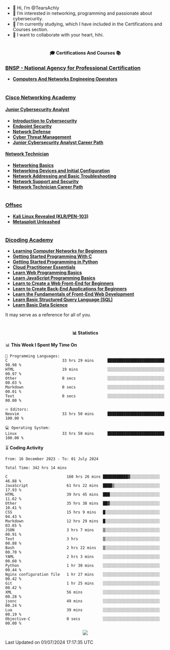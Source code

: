 - 👋 Hi, I’m @TearsAchly
- 👀 I’m interested in networking, programming and passionate about cybersecurity.
- 🌱 I'm currently studying, which I have included in the Certifications and Courses section.
- 💞️ I want to collaborate with your heart, hihi.

<!-- 
- 📫 How to reach me ...
- 😄 Pronouns: ...
- ⚡ Fun fact: ...

TearsAchly/TearsAchly is a ✨ special ✨ repository because its `README.md` (this file) appears on your GitHub profile.
You can click the Preview link to take a look at your changes.
--->
# 
**<p align=center> 🎓 Certifications And Courses 📚 <br>**

###  [**BNSP - National Agency for Professional Certification**](https://bnsp.go.id/)
- **[Computers And Networks Engineeing Operators](https://bnsp.go.id/detaillsp.php?id=4200)**

#

###  [**Cisco Networking Academy**](https://www.netacad.com/)

#### [**Junior Cybersecurity Analyst**](https://skillsforall.com/career-path/cybersecurity?courseLang=en-US)  
- **[Introduction to Cybersecurity](https://www.credly.com/badges/94171e76-1e0c-400a-a3b7-bfcbf4c98a1e/public_url)**
- **[Endpoint Security](https://www.credly.com/badges/f5fa929c-3795-40e2-b820-01e5cac0ee24/public_url)**
- **[Network Defense](https://www.credly.com/badges/dfb3eebc-5334-4037-9ffe-b7ee2e25e771/public_url)**
- **[Cyber Threat Management](https://www.credly.com/badges/89267109-bb51-4f8b-9d01-3b528526eb7d/public_url)**  
- **[Junior Cybersecurity Analyst Career Path](https://www.credly.com/badges/ffea73be-e213-4b3d-b793-2c80d932f646/public_url)** 

#### [**Network Technician**](https://skillsforall.com/career-path/network-technician?courseLang=en-US)
- **[Networking Basics](https://www.credly.com/badges/6d36be8a-33fc-461c-8931-559a530cffbf/public_url)**
- **[Networking Devices and Initial Configuration](https://www.credly.com/badges/718d997c-99cd-44d5-998b-21450d2f84a0/public_url)**
- **[Network Addressing and Basic Troubleshooting](https://www.credly.com/badges/32883cea-fa42-42ab-bb18-37df910a580e/public_url)**
- **[Network Support and Security](https://www.credly.com/badges/0819ec9b-a8eb-4045-96e1-19f94e8a21a9/public_url)**
- **[Network Technician Career Path](https://www.credly.com/badges/62efc8ce-39b8-4c74-98bd-7bd33436798c/public_url)**

#
###  **[Offsec](https://www.offsec.com/)**

- **[Kali Linux Revealed (KLR/PEN-103)](https://portal.offsec.com/courses/pen-103-16306/learning/modules)**
- **[Metasploit Unleashed](https://www.offsec.com/metasploit-unleashed/)**

# 
###  **[Dicoding Academy](https://dicoding.com)**
- **[Learning Computer Networks for Beginners](https://www.dicoding.com/certificates/4EXG460L1PRL)**
- **[Getting Started Programming With C](https://www.dicoding.com/certificates/81P2VKVQOPOY)**
- **[Getting Started Programming in Python](https://www.dicoding.com/certificates/0LZ0QQNKQZ65)**
-  **[Cloud Practitioner Essentials](https://www.dicoding.com/certificates/53XEOK8YYZRN)**
- **[Learn Web Programming Basics](https://www.dicoding.com/certificates/QLZ9RK4O9P5D)**
- **[Learn JavaScript Programming Basics](https://www.dicoding.com/certificates/QLZ976MO2P5D)**
- **[Learn to Create a Web Front-End for Beginners](https://www.dicoding.com/certificates/MRZMLQ2MRXYQ)**
- **[Learn to Create Back-End Applications for Beginners](https://www.dicoding.com/certificates/07Z600YGWZQR)**
- **[Learn the Fundamentals of Front-End Web Development](https://www.dicoding.com/certificates/MRZM8NE0NZYQ)**
- **[Learn Basic Structured Query Language (SQL) ](https://www.dicoding.com/certificates/0LZ0QQ1MRZ65)**
- **[Learn Basic Data Science](https://www.dicoding.com/certificates/53XE44WGYZRN)**

 It may serve as a reference for all of you. 
#

**<p align=center>📊 Statistics <p/>**

<!--START_SECTION:week-->
📊 **This Week I Spent My Time On** 

```text
💬 Programming Languages: 
C                        33 hrs 29 mins      █████████████████████████   98.98 % 
HTML                     19 mins             ░░░░░░░░░░░░░░░░░░░░░░░░░   00.97 % 
Other                    0 secs              ░░░░░░░░░░░░░░░░░░░░░░░░░   00.03 % 
Markdown                 0 secs              ░░░░░░░░░░░░░░░░░░░░░░░░░   00.01 % 
Text                     0 secs              ░░░░░░░░░░░░░░░░░░░░░░░░░   00.00 % 

🔥 Editors: 
Neovim                   33 hrs 50 mins      █████████████████████████   100.00 % 

💻 Operating System: 
Linux                    33 hrs 50 mins      █████████████████████████   100.00 % 
```


<!--END_SECTION:week-->

⏳ **Coding Activity**

<!--START_SECTION:alltime-->

```text
From: 16 December 2023 - To: 01 July 2024

Total Time: 342 hrs 14 mins

C                          160 hrs 26 mins ███████████▓░░░░░░░░░░░░░   46.88 %
JavaScript                 61 hrs 22 mins  ████▒░░░░░░░░░░░░░░░░░░░░   17.93 %
HTML                       39 hrs 45 mins  ███░░░░░░░░░░░░░░░░░░░░░░   11.62 %
Other                      35 hrs 38 mins  ██▓░░░░░░░░░░░░░░░░░░░░░░   10.41 %
CSS                        15 hrs 9 mins   █░░░░░░░░░░░░░░░░░░░░░░░░   04.43 %
Markdown                   12 hrs 29 mins  █░░░░░░░░░░░░░░░░░░░░░░░░   03.65 %
JSON                       3 hrs 7 mins    ▒░░░░░░░░░░░░░░░░░░░░░░░░   00.91 %
Text                       3 hrs           ▒░░░░░░░░░░░░░░░░░░░░░░░░   00.88 %
Bash                       2 hrs 22 mins   ▒░░░░░░░░░░░░░░░░░░░░░░░░   00.70 %
YAML                       2 hrs 3 mins    ░░░░░░░░░░░░░░░░░░░░░░░░░   00.60 %
Python                     1 hr 30 mins    ░░░░░░░░░░░░░░░░░░░░░░░░░   00.44 %
Nginx configuration file   1 hr 27 mins    ░░░░░░░░░░░░░░░░░░░░░░░░░   00.42 %
Git                        1 hr 25 mins    ░░░░░░░░░░░░░░░░░░░░░░░░░   00.42 %
XML                        56 mins         ░░░░░░░░░░░░░░░░░░░░░░░░░   00.28 %
jsonc                      49 mins         ░░░░░░░░░░░░░░░░░░░░░░░░░   00.24 %
Lua                        39 mins         ░░░░░░░░░░░░░░░░░░░░░░░░░   00.19 %
Objective-C                0 secs          ░░░░░░░░░░░░░░░░░░░░░░░░░   00.00 %
```

<!--END_SECTION:alltime-->
<p align=center>
 <a href="https://wakatime.com/@TearsAchly"><img src="https://wakatime.com/share/@TearsAchly/993e995d-e28d-4bae-a3b1-336fbde649f3.png" /></a>
</p>
<!--START_SECTION:date-->

 Last Updated on 01/07/2024 17:17:35 UTC
<!--END_SECTION:date-->

